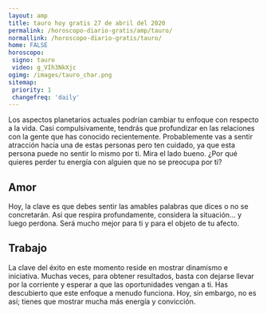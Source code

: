 ```yaml
---
layout: amp
title: tauro hoy gratis 27 de abril del 2020 
permalink: /horoscopo-diario-gratis/amp/tauro/
normallink: /horoscopo-diario-gratis/tauro/
home: FALSE
horoscopo:
 signo: tauro
 video: g_VIh3NkXjc
ogimg: /images/tauro_char.png
sitemap:
 priority: 1
 changefreq: 'daily'
---
```



Los aspectos planetarios actuales podrían cambiar tu enfoque con respecto a la vida. Casi compulsivamente, tendrás que profundizar en las relaciones con la gente que has conocido recientemente. Probablemente vas a sentir atracción hacia una de estas personas pero ten cuidado, ya que esta persona puede no sentir lo mismo por ti. Mira el lado bueno. ¿Por qué quieres perder tu energía con alguien que no se preocupa por ti?

## Amor

Hoy, la clave es que debes sentir las amables palabras que dices o no se concretarán. Así que respira profundamente, considera la situación... y luego perdona. Será mucho mejor para ti y para el objeto de tu afecto.

## Trabajo

La clave del éxito en este momento reside en mostrar dinamismo e iniciativa. Muchas veces, para obtener resultados, basta con dejarse llevar por la corriente y esperar a que las oportunidades vengan a ti. Has descubierto que este enfoque a menudo funciona. Hoy, sin embargo, no es así; tienes que mostrar mucha más energía y convicción.